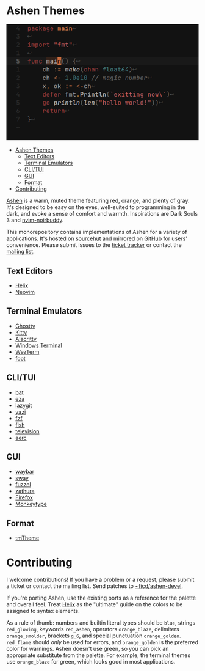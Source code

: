 # Ashen Themes

![](helix/preview.png)

<!--toc:start-->

- [Ashen Themes](#ashen-themes)
  - [Text Editors](#text-editors)
  - [Terminal Emulators](#terminal-emulators)
  - [CLI/TUI](#clitui)
  - [GUI](#gui)
  - [Format](#format)
- [Contributing](#contributing)

<!--toc:end-->

[Ashen](https://sr.ht/~ficd/ashen/) is a warm, muted theme featuring red,
orange, and plenty of gray. It's designed to be easy on the eyes, well-suited to
programming in the dark, and evoke a sense of comfort and warmth. Inspirations
are Dark Souls 3 and
[nvim-noirbuddy](https://github.com/jesseleite/nvim-noirbuddy).

This monorepository contains implementations of Ashen for a variety of
applications. It's hosted on [sourcehut](https://sr.ht/~ficd/ashen/) and
mirrored on [GitHub](https://github.com/ficcdaf/ashen) for users' convenience.
Please submit issues to the [ticket tracker](https://todo.sr.ht/~ficd/ashen) or
contact the [mailing list](https://lists.sr.ht/~ficd/ashen).

## Text Editors

- [Helix](./helix/README.md)
- [Neovim](https://git.sr.ht/~ficd/ashen.nvim)

## Terminal Emulators

- [Ghostty](./ghostty)
- [Kitty](./kitty)
- [Alacritty](./alacritty)
- [Windows Terminal](./windows-terminal/README.md)
- [WezTerm](./wezterm/README.md)
- [foot](./foot/README.md)

## CLI/TUI

- [bat](./bat/README.md)
- [eza](./eza/README.md)
- [lazygit](./lazygit/README.md)
- [yazi](./ashen.yazi/README.md)
- [fzf](./fzf/README.md)
- [fish](./fish/README.md)
- [television](./television/README.md)
- [aerc](./aerc/README.md)

## GUI

- [waybar](./waybar/README.md)
- [sway](./sway/README.md)
- [fuzzel](./fuzzel/README.md)
- [zathura](./zathura/README.md)
- [Firefox](./firefox/README.md)
- [Monkeytype](./monkeytype/README.md)

## Format

- [tmTheme](./tmtheme/README.md)

# Contributing

I welcome contributions! If you have a problem or a request, please submit a
ticket or contact the mailing list. Send patches to
[~ficd/ashen-devel](https://lists.sr.ht/~ficd/ashen-devel).

If you're porting Ashen, use the existing ports as a reference for the palette
and overall feel. Treat [Helix](/helix/README.md) as the "ultimate" guide on the
colors to be assigned to syntax elements.

As a rule of thumb: numbers and builtin literal types should be `blue`, strings
`red_glowing`, keywords `red_ashen`, operators `orange_blaze`, delimiters
`orange_smolder`, brackets `g_6`, and special punctuation `orange_golden`.
`red_flame` should _only_ be used for errors, and `orange_golden` is the
preferred color for warnings. Ashen doesn't use green, so you can pick an
appropriate substitute from the palette. For example, the terminal themes use
`orange_blaze` for green, which looks good in most applications.
